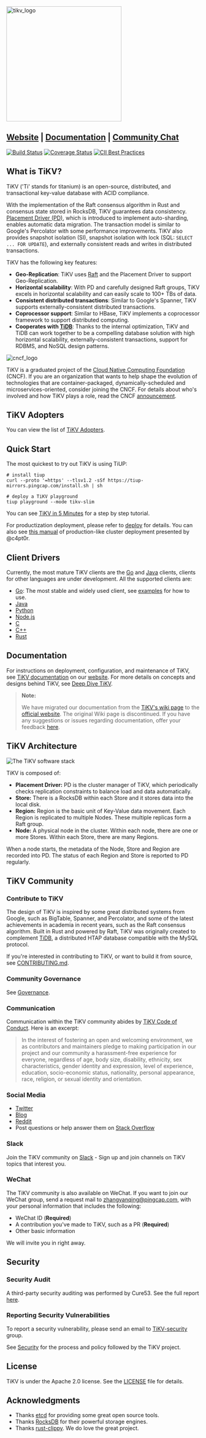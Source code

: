 <img src="images/tikv-logo.png" alt="tikv_logo" width="300"/>

## [Website](https://tikv.org) | [Documentation](https://tikv.org/docs/latest/concepts/overview/) | [Community Chat](https://tikv.org/chat)

[![Build Status](https://internal.pingcap.net/idc-jenkins/buildStatus/icon?job=build_tikv_multi_branch%2Fmaster)](https://internal.pingcap.net/idc-jenkins/job/build_tikv_multi_branch/)
[![Coverage Status](https://codecov.io/gh/tikv/tikv/branch/master/graph/badge.svg)](https://codecov.io/gh/tikv/tikv)
[![CII Best Practices](https://bestpractices.coreinfrastructure.org/projects/2574/badge)](https://bestpractices.coreinfrastructure.org/projects/2574)

## What is TiKV?

TiKV ('Ti' stands for titanium) is an open-source, distributed, and transactional key-value database with ACID compliance.

With the implementation of the Raft consensus algorithm in Rust and consensus state stored in RocksDB, TiKV guarantees data consistency. [Placement Driver (PD)](https://github.com/pingcap/pd/), which is introduced to implement auto-sharding, enables automatic data migration. The transaction model is similar to Google's Percolator with some performance improvements. TiKV also provides snapshot isolation (SI), snapshot isolation with lock (SQL: `SELECT ... FOR UPDATE`), and externally consistent reads and writes in distributed transactions.

TiKV has the following key features:

- **Geo-Replication**: TiKV uses [Raft](http://raft.github.io/) and the Placement Driver to support Geo-Replication.
- **Horizontal scalability**: With PD and carefully designed Raft groups, TiKV excels in horizontal scalability and can easily scale to 100+ TBs of data.
- **Consistent distributed transactions**: Similar to Google's Spanner, TiKV supports externally-consistent distributed transactions.
- **Coprocessor support**: Similar to HBase, TiKV implements a coprocessor framework to support distributed computing.
- **Cooperates with [TiDB](https://github.com/pingcap/tidb)**: Thanks to the internal optimization, TiKV and TiDB can work together to be a compelling database solution with high horizontal scalability, externally-consistent transactions, support for RDBMS, and NoSQL design patterns.

![cncf_logo](images/cncf.png)

TiKV is a graduated project of the [Cloud Native Computing Foundation](https://cncf.io/) (CNCF). If you are an organization that wants to help shape the evolution of technologies that are container-packaged, dynamically-scheduled and microservices-oriented, consider joining the CNCF. For details about who's involved and how TiKV plays a role, read the CNCF [announcement](https://www.cncf.io/announcements/2020/09/02/cloud-native-computing-foundation-announces-tikv-graduation/).

## TiKV Adopters

You can view the list of [TiKV Adopters](https://tikv.org/adopters/).

## Quick Start

The most quickest to try out TiKV is using TiUP:

```shell
# install tiup
curl --proto '=https' --tlsv1.2 -sSf https://tiup-mirrors.pingcap.com/install.sh | sh

# deploy a TiKV playground
tiup playground --mode tikv-slim
```

You can see [TiKV in 5 Minutes](https://tikv.org/docs/5.1/concepts/tikv-in-5-minutes/) for a step by step tutorial.

For productization deployment, please refer to [deploy](https://tikv.org/docs/5.1/deploy/deploy/) for details. You can also see [this manual](./doc/deploy.md) of production-like cluster deployment presented by @c4pt0r.

## Client Drivers

Currently, the most mature TiKV clients are the [Go](https://github.com/tikv/client-go) and [Java](https://github.com/tikv/client-java) clients, clients for other languages are under development. All the supported clients are:

- [Go](https://github.com/tikv/client-go): The most stable and widely used client, see [examples](https://github.com/tikv/client-go/tree/master/examples) for how to use.
- [Java](https://github.com/tikv/client-java)
- [Python](https://github.com/tikv/client-py)
- [Node.js](https://github.com/tikv/client-node)
- [C](https://github.com/tikv/client-c)
- [C++](https://github.com/tikv/client-cpp)
- [Rust](https://github.com/tikv/client-rust)

## Documentation

For instructions on deployment, configuration, and maintenance of TiKV, see [TiKV documentation](https://tikv.org/docs/5.1/concepts/overview/) on our [website](https://tikv.org/). For more details on concepts and designs behind TiKV, see [Deep Dive TiKV](https://tikv.org/deep-dive/introduction/).

> **Note:**
>
> We have migrated our documentation from the [TiKV's wiki page](https://github.com/tikv/tikv/wiki/) to the [official website](https://tikv.org/docs). The original Wiki page is discontinued. If you have any suggestions or issues regarding documentation, offer your feedback [here](https://github.com/tikv/website).

## TiKV Architecture

![The TiKV software stack](images/tikv_stack.png)

TiKV is composed of:

- **Placement Driver:** PD is the cluster manager of TiKV, which periodically checks replication constraints to balance load and data automatically.
- **Store:** There is a RocksDB within each Store and it stores data into the local disk.
- **Region:** Region is the basic unit of Key-Value data movement. Each Region is replicated to multiple Nodes. These multiple replicas form a Raft group.
- **Node:** A physical node in the cluster. Within each node, there are one or more Stores. Within each Store, there are many Regions.

When a node starts, the metadata of the Node, Store and Region are recorded into PD. The status of each Region and Store is reported to PD regularly.

## TiKV Community

### Contribute to TiKV

The design of TiKV is inspired by some great distributed systems from Google, such as BigTable, Spanner, and Percolator, and some of the latest achievements in academia in recent years, such as the Raft consensus algorithm. Built in Rust and powered by Raft, TiKV was originally created to complement [TiDB](https://github.com/pingcap/tidb), a distributed HTAP database compatible with the MySQL protocol.

If you're interested in contributing to TiKV, or want to build it from source, see [CONTRIBUTING.md](./CONTRIBUTING.md).

### Community Governance

See [Governance](https://github.com/tikv/community/blob/master/GOVERNANCE.md).

### Communication

Communication within the TiKV community abides by [TiKV Code of Conduct](./CODE_OF_CONDUCT.md). Here is an excerpt:

> In the interest of fostering an open and welcoming environment, we as
contributors and maintainers pledge to making participation in our project and
our community a harassment-free experience for everyone, regardless of age, body
size, disability, ethnicity, sex characteristics, gender identity and expression,
level of experience, education, socio-economic status, nationality, personal
appearance, race, religion, or sexual identity and orientation.

### Social Media

- [Twitter](https://twitter.com/tikvproject)
- [Blog](https://tikv.org/blog/)
- [Reddit](https://www.reddit.com/r/TiKV)
- Post questions or help answer them on [Stack Overflow](https://stackoverflow.com/questions/tagged/tikv)

### Slack

Join the TiKV community on [Slack](https://slack.tidb.io/invite?team=tikv-wg&channel=general) - Sign up and join channels on TiKV topics that interest you.

### WeChat

The TiKV community is also available on WeChat. If you want to join our WeChat group, send a request mail to [zhangyanqing@pingcap.com](mailto:zhangyanqing@pingcap.com), with your personal information that includes the following:

- WeChat ID (**Required**)
- A contribution you've made to TiKV, such as a PR (**Required**)
- Other basic information

We will invite you in right away.

## Security

### Security Audit

A third-party security auditing was performed by Cure53. See the full report [here](./security/Security-Audit.pdf).

### Reporting Security Vulnerabilities

To report a security vulnerability, please send an email to [TiKV-security](mailto:tikv-security@lists.cncf.io) group.

See [Security](./security/SECURITY.md) for the process and policy followed by the TiKV project.

## License

TiKV is under the Apache 2.0 license. See the [LICENSE](./LICENSE) file for details.

## Acknowledgments

- Thanks [etcd](https://github.com/coreos/etcd) for providing some great open source tools.
- Thanks [RocksDB](https://github.com/facebook/rocksdb) for their powerful storage engines.
- Thanks [rust-clippy](https://github.com/Manishearth/rust-clippy). We do love the great project.
